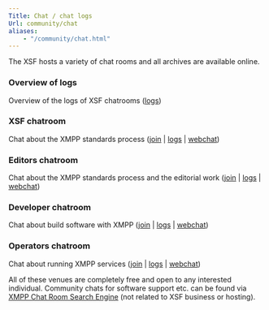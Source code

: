 ```yaml
---
Title: Chat / chat logs
Url: community/chat
aliases:
    - "/community/chat.html"
---
```


The XSF hosts a variety of chat rooms and all archives are available online.

### Overview of logs
Overview of the logs of XSF chatrooms ([logs](https://logs.xmpp.org/))

### XSF chatroom
Chat about the XMPP standards process ([join](xmpp:xsf@muc.xmpp.org?join) | [logs](http://logs.xmpp.org/xsf/) | [webchat](https://xmpp.org/chat?xsf))

### Editors chatroom
Chat about the XMPP standards process and the editorial work ([join](xmpp:editor@muc.xmpp.org?join) | [logs](http://logs.xmpp.org/editor/) | [webchat](https://xmpp.org/chat?editor))

### Developer chatroom
Chat about build software with XMPP ([join](xmpp:jdev@muc.xmpp.org?join) | [logs](http://logs.xmpp.org/jdev/) | [webchat](https://xmpp.org/chat?jdev))

### Operators chatroom
Chat about running XMPP services ([join](xmpp:operators@muc.xmpp.org?join) | [logs](http://logs.xmpp.org/operators/) | [webchat](https://xmpp.org/chat?operators))

All of these venues are completely free and open to any interested individual. Community chats for software support etc. can be found via [XMPP Chat Room Search Engine](https://search.jabber.network/rooms/1) (not related to XSF business or hosting).
